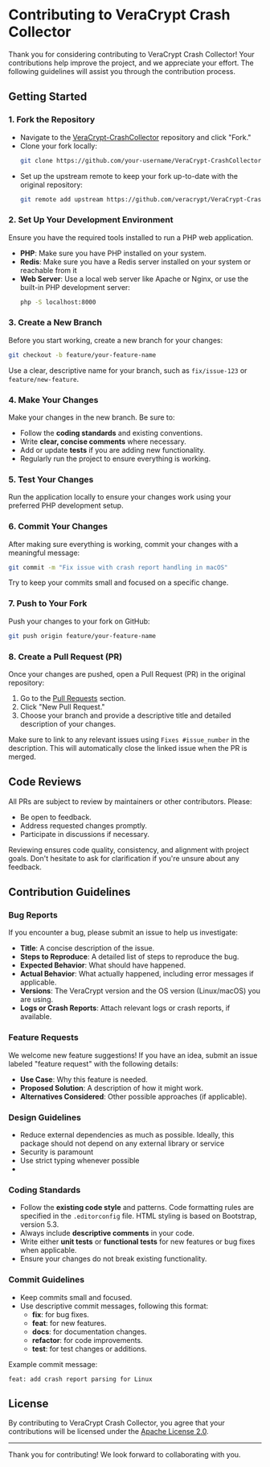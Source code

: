 # Contributing to VeraCrypt Crash Collector

Thank you for considering contributing to VeraCrypt Crash Collector! Your contributions help improve the project, and we
appreciate your effort. The following guidelines will assist you through the contribution process.

## Getting Started

### 1. Fork the Repository

- Navigate to the [VeraCrypt-CrashCollector](https://github.com/veracrypt/VeraCrypt-CrashCollector) repository and click "Fork."
- Clone your fork locally:
  ```bash
  git clone https://github.com/your-username/VeraCrypt-CrashCollector.git
  ```
- Set up the upstream remote to keep your fork up-to-date with the original repository:
  ```bash
  git remote add upstream https://github.com/veracrypt/VeraCrypt-CrashCollector.git
  ```

### 2. Set Up Your Development Environment

Ensure you have the required tools installed to run a PHP web application.

- **PHP**: Make sure you have PHP installed on your system.
- **Redis**: Make sure you have a Redis server installed on your system or reachable from it
- **Web Server**: Use a local web server like Apache or Nginx, or use the built-in PHP development server:
  ```bash
  php -S localhost:8000
  ```

### 3. Create a New Branch

Before you start working, create a new branch for your changes:
```bash
git checkout -b feature/your-feature-name
```

Use a clear, descriptive name for your branch, such as `fix/issue-123` or `feature/new-feature`.

### 4. Make Your Changes

Make your changes in the new branch. Be sure to:

- Follow the **coding standards** and existing conventions.
- Write **clear, concise comments** where necessary.
- Add or update **tests** if you are adding new functionality.
- Regularly run the project to ensure everything is working.

### 5. Test Your Changes

Run the application locally to ensure your changes work using your preferred PHP development setup.

### 6. Commit Your Changes

After making sure everything is working, commit your changes with a meaningful message:
```bash
git commit -m "Fix issue with crash report handling in macOS"
```

Try to keep your commits small and focused on a specific change.

### 7. Push to Your Fork

Push your changes to your fork on GitHub:
```bash
git push origin feature/your-feature-name
```

### 8. Create a Pull Request (PR)

Once your changes are pushed, open a Pull Request (PR) in the original repository:

1. Go to the [Pull Requests](https://github.com/veracrypt/VeraCrypt-CrashCollector/pulls) section.
2. Click "New Pull Request."
3. Choose your branch and provide a descriptive title and detailed description of your changes.

Make sure to link to any relevant issues using `Fixes #issue_number` in the description. This will automatically close the linked issue when the PR is merged.

## Code Reviews

All PRs are subject to review by maintainers or other contributors. Please:

- Be open to feedback.
- Address requested changes promptly.
- Participate in discussions if necessary.

Reviewing ensures code quality, consistency, and alignment with project goals. Don't hesitate to ask for clarification if you're unsure about any feedback.

## Contribution Guidelines

### Bug Reports

If you encounter a bug, please submit an issue to help us investigate:

- **Title**: A concise description of the issue.
- **Steps to Reproduce**: A detailed list of steps to reproduce the bug.
- **Expected Behavior**: What should have happened.
- **Actual Behavior**: What actually happened, including error messages if applicable.
- **Versions**: The VeraCrypt version and the OS version (Linux/macOS) you are using.
- **Logs or Crash Reports**: Attach relevant logs or crash reports, if available.

### Feature Requests

We welcome new feature suggestions! If you have an idea, submit an issue labeled "feature request" with the following details:

- **Use Case**: Why this feature is needed.
- **Proposed Solution**: A description of how it might work.
- **Alternatives Considered**: Other possible approaches (if applicable).

### Design Guidelines

- Reduce external dependencies as much as possible. Ideally, this package should not depend on any external library
  or service
- Security is paramount
- Use strict typing whenever possible
-

### Coding Standards

- Follow the **existing code style** and patterns.
  Code formatting rules are specified in the `.editorconfig` file.
  HTML styling is based on Bootstrap, version 5.3.
- Always include **descriptive comments** in your code.
- Write either **unit tests** or **functional tests** for new features or bug fixes when applicable.
- Ensure your changes do not break existing functionality.

### Commit Guidelines

- Keep commits small and focused.
- Use descriptive commit messages, following this format:
  - **fix**: for bug fixes.
  - **feat**: for new features.
  - **docs**: for documentation changes.
  - **refactor**: for code improvements.
  - **test**: for test changes or additions.

Example commit message:
```
feat: add crash report parsing for Linux
```

## License

By contributing to VeraCrypt Crash Collector, you agree that your contributions will be licensed under the [Apache License 2.0](LICENSE).

---

Thank you for contributing! We look forward to collaborating with you.
